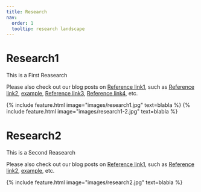 ```yaml
---
title: Research
nav:
  order: 1
  tooltip: research landscape
---
```


#
# <i class="fas fa-microscope"></i>Research1
This is a First Reasearch

Please also check out our blog posts on [Reference link1](https://mmv-lab.github.io/blog/?search=%22tag:basic%20concepts%22), such as [Reference link2](https://mmv-lab.github.io/blog/?search=%22tag:semantic%20segmentation%22), [example](https://mmv-lab.github.io/blog/?search=%22tag:instance%20segmentation%22), [Reference link3](https://mmv-lab.github.io/blog/?search=%22tag:object%20detection%22), [Reference link4](https://mmv-lab.github.io/blog/?search=%22tag:image2image%20transfer%22), etc.


{%
  include feature.html
  image="images/research1.jpg"
  text=blabla
%}
{%
  include feature.html
  image="images/research1-2.jpg"
  text=blabla
%}








#
# <i class="fas fa-microscope"></i>Research2
This is a Second Reasearch

Please also check out our blog posts on [Reference link1](https://www.naver.com/), such as [Reference link2](https://www.yahoo.com/), [example](https://www.youtube.com/), etc.


{%
  include feature.html
  image="images/research2.jpg"
  text=blabla
%}